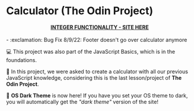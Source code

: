 # Calculator (The Odin Project)

<div align='center'><a href='https://probablymichael.github.io/odin_calculator'><b>INTEGER FUNCTIONALITY - SITE HERE</b></a></div>
<br>
- :exclamation: Bug Fix 8/9/22: Footer doesn't go over calculator anymore

:computer: This project was also part of the JavaScript Basics, which is in the foundations.

:safety_vest: In this project, we were asked to create a calculator with all our previous JavaScript knowledge, considering this is the last lesson/project of **The Odin Project**.

:fax: <b>OS Dark Theme</b> is now here! If you have you set your OS theme to dark, you will automatically get the <em>"dark theme"</em> version of the site!